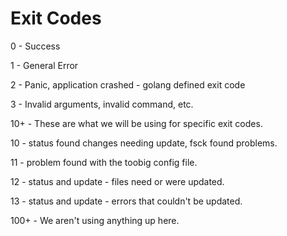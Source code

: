 # Exit Codes

0 - Success

1 - General Error

2 - Panic, application crashed - golang defined exit code

3 - Invalid arguments, invalid command, etc.

10+ - These are what we will be using for specific exit codes.

10 - status found changes needing update, fsck found problems.

11 - problem found with the toobig config file.

12 - status and update - files need or were updated.

13 - status and update - errors that couldn't be updated.

100+ - We aren't using anything up here.
